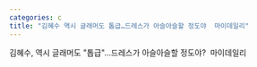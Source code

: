 ```yaml
---
categories: c
title: "김혜수 역시 글래머도 톱급…드레스가 아슬아슬할 정도야  마이데일리"
---
```

김혜수, 역시 글래머도 "톱급"…드레스가 아슬아슬할 정도야?&nbsp;&nbsp;마이데일리